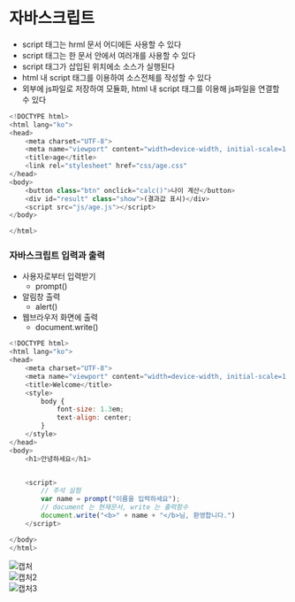 # 자바스크립트
- script 태그는 hrml 문서 어디에든 사용할 수 있다
- script 태그는 한 문서 안에서 여러개를 사용할 수 있다
- script 태그가 삽입된 위치에소 소스가 실행된다
- html 내 script 태그를 이용하여 소스전체를 작성할 수 있다
- 외부에 js파일로 저장하여 모듈화, html 내 script 태그를 이용해 js파일을 연결할 수 있다

```javascript
<!DOCTYPE html>
<html lang="ko">
<head>
    <meta charset="UTF-8">
    <meta name="viewport" content="width=device-width, initial-scale=1.0">
    <title>age</title>
    <link rel="stylesheet" href="css/age.css"
</head>
<body>
    <button class="btn" onclick="calc()">나이 계산</button>
    <div id="result" class="show">(결과값 표시)</div>
    <script src="js/age.js"></script>
</body>

</html>
```



### 자바스크립트 입력과 출력 
- 사용자로부터 입력받기
    - prompt()
- 알림창 출력
    - alert()
- 웹브라우저 화면에 출력
    - document.write()
```javascript
<!DOCTYPE html>
<html lang="ko">
<head>
    <meta charset="UTF-8">
    <meta name="viewport" content="width=device-width, initial-scale=1.0">
    <title>Welcome</title>
    <style>
        body {
            font-size: 1.3em;
            text-align: center;
        }
    </style>
</head>
<body>
    <h1>안녕하세요</h1>


    <script>
        // 주석 실험
        var name = prompt("이름을 입력하세요");
        // document 는 현재문서, write 는 출력함수
        document.write("<b>" + name + "</b>님, 환영합니다.")
    </script>

</body>
</html>
```

![캡처](https://user-images.githubusercontent.com/99188096/162602371-3bd55820-9a06-4d18-a740-f6353ce8103f.PNG)   
![캡처2](https://user-images.githubusercontent.com/99188096/162602488-e11ecb5b-3418-4694-b515-0f113c8db373.PNG)   
![캡처3](https://user-images.githubusercontent.com/99188096/162602493-cf4666bb-cf1a-4a72-b4af-9e03b88a644a.PNG)






